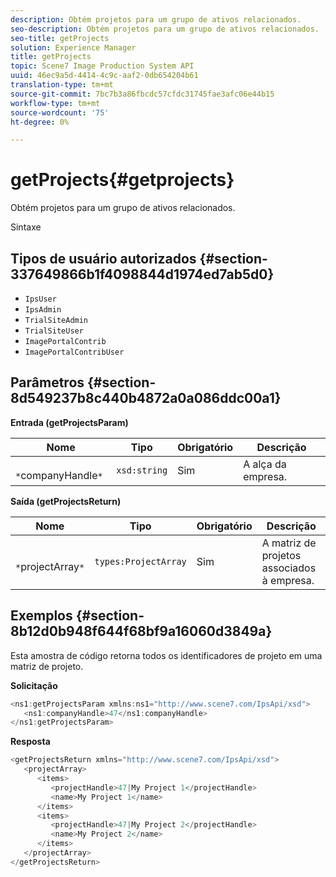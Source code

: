 ```yaml
---
description: Obtém projetos para um grupo de ativos relacionados.
seo-description: Obtém projetos para um grupo de ativos relacionados.
seo-title: getProjects
solution: Experience Manager
title: getProjects
topic: Scene7 Image Production System API
uuid: 46ec9a5d-4414-4c9c-aaf2-0db654204b61
translation-type: tm+mt
source-git-commit: 7bc7b3a86fbcdc57cfdc31745fae3afc06e44b15
workflow-type: tm+mt
source-wordcount: '75'
ht-degree: 0%

---
```



# getProjects{#getprojects}

Obtém projetos para um grupo de ativos relacionados.

Sintaxe

## Tipos de usuário autorizados {#section-337649866b1f4098844d1974ed7ab5d0}

* `IpsUser`
* `IpsAdmin`
* `TrialSiteAdmin`
* `TrialSiteUser`
* `ImagePortalContrib`
* `ImagePortalContribUser`

## Parâmetros {#section-8d549237b8c440b4872a0a086ddc00a1}

**Entrada (getProjectsParam)**

| Nome | Tipo | Obrigatório | Descrição |
|---|---|---|---|
| ` *`companyHandle`*` | `xsd:string` | Sim | A alça da empresa. |

**Saída (getProjectsReturn)**

| Nome | Tipo | Obrigatório | Descrição |
|---|---|---|---|
| ` *`projectArray`*` | `types:ProjectArray` | Sim | A matriz de projetos associados à empresa. |

## Exemplos {#section-8b12d0b948f644f68bf9a16060d3849a}

Esta amostra de código retorna todos os identificadores de projeto em uma matriz de projeto.

**Solicitação**

```java
<ns1:getProjectsParam xmlns:ns1="http://www.scene7.com/IpsApi/xsd">
   <ns1:companyHandle>47</ns1:companyHandle>
</ns1:getProjectsParam>
```

**Resposta**

```java
<getProjectsReturn xmlns="http://www.scene7.com/IpsApi/xsd">
   <projectArray>
      <items>
         <projectHandle>47|My Project 1</projectHandle>
         <name>My Project 1</name>
      </items>
      <items>
         <projectHandle>47|My Project 2</projectHandle>
         <name>My Project 2</name>
      </items>
   </projectArray>
</getProjectsReturn>
```

